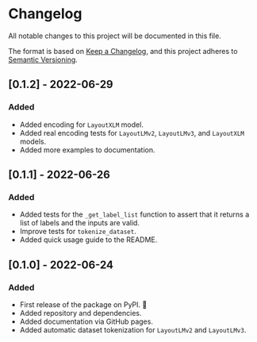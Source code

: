 # Changelog

All notable changes to this project will be documented in this file.

The format is based on [Keep a Changelog](https://keepachangelog.com/en/1.0.0/),
and this project adheres to [Semantic Versioning](https://semver.org/spec/v2.0.0.html).


## [0.1.2] - 2022-06-29

### Added

* Added encoding for `LayoutXLM` model.
* Added real encoding tests for `LayoutLMv2`, `LayoutLMv3`, and `LayoutXLM` models.
* Added more examples to documentation.


## [0.1.1] - 2022-06-26

### Added

* Added tests for the `_get_label_list` function to assert that it returns a list of labels and the inputs are valid.
* Improve tests for `tokenize_dataset`.
* Added quick usage guide to the README.

## [0.1.0] - 2022-06-24

### Added

* First release of the package on PyPI. 🎉
* Added repository and dependencies.
* Added documentation via GitHub pages.
* Added automatic dataset tokenization for `LayoutLMv2` and `LayoutLMv3`.
